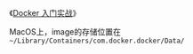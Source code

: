
《[Docker 入门实战](http://yuedu.baidu.com/ebook/d817967416fc700abb68fca1?fr=aladdin&key=docker&f=read###)》

MacOS上，image的存储位置在 `~/Library/Containers/com.docker.docker/Data/`